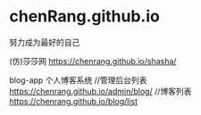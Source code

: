 # chenRang.github.io

努力成为最好的自己

(仿)莎莎网
https://chenrang.github.io/shasha/

blog-app 个人博客系统
  //管理后台列表
https://chenrang.github.io/admin/blog/
  //博客列表
https://chenrang.github.io/blog/list  
